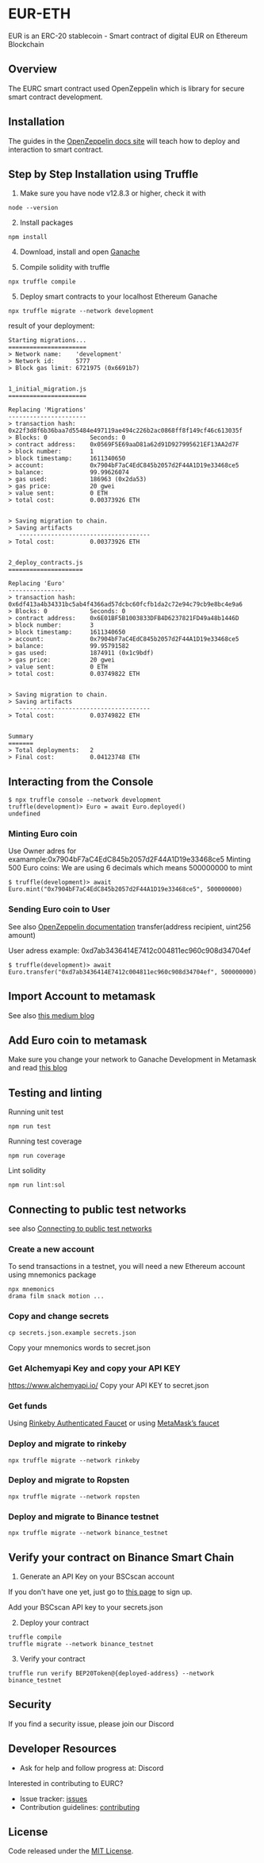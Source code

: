 # EUR-ETH 
EUR is an ERC-20 stablecoin - Smart contract of digital EUR on Ethereum Blockchain


## Overview
The EURC smart contract used OpenZeppelin which is library for secure smart contract development.

## Installation
The guides in the [OpenZeppelin docs site](https://docs.openzeppelin.com/learn/developing-smart-contracts) will teach how to deploy and interaction to smart contract.

## Step by Step Installation using Truffle
1. Make sure you have node v12.8.3 or higher, check it with
```
node --version
```

2. Install packages
```
npm install
```

4. Download, install and open [Ganache](https://www.trufflesuite.com/ganache)

5. Compile solidity with truffle
```
npx truffle compile
```

5. Deploy smart contracts to your localhost Ethereum Ganache
```
npx truffle migrate --network development
```

result of your deployment:
```
Starting migrations...
======================
> Network name:    'development'
> Network id:      5777
> Block gas limit: 6721975 (0x6691b7)


1_initial_migration.js
======================

Replacing 'Migrations'
----------------------
> transaction hash:    0x22f3d8f6b36baa7d55484e497119ae494c226b2ac0868ff8f149cf46c613035f
> Blocks: 0            Seconds: 0
> contract address:    0x0569F5E69aaD81a62d91D927995621EF13AA2d7F
> block number:        1
> block timestamp:     1611340650
> account:             0x7904bF7aC4EdC845b2057d2F44A1D19e33468ce5
> balance:             99.99626074
> gas used:            186963 (0x2da53)
> gas price:           20 gwei
> value sent:          0 ETH
> total cost:          0.00373926 ETH


> Saving migration to chain.
> Saving artifacts
   -------------------------------------
> Total cost:          0.00373926 ETH


2_deploy_contracts.js
=====================

Replacing 'Euro'
----------------
> transaction hash:    0x6df413a4b34331bc5ab4f4366ad57dcbc60fcfb1da2c72e94c79cb9e8bc4e9a6
> Blocks: 0            Seconds: 0
> contract address:    0x6E01BF5B1003833DFB4D6237821FD49a48b1446D
> block number:        3
> block timestamp:     1611340650
> account:             0x7904bF7aC4EdC845b2057d2F44A1D19e33468ce5
> balance:             99.95791582
> gas used:            1874911 (0x1c9bdf)
> gas price:           20 gwei
> value sent:          0 ETH
> total cost:          0.03749822 ETH


> Saving migration to chain.
> Saving artifacts
   -------------------------------------
> Total cost:          0.03749822 ETH


Summary
=======
> Total deployments:   2
> Final cost:          0.04123748 ETH
```

## Interacting from the Console
```
$ npx truffle console --network development
truffle(development)> Euro = await Euro.deployed()
undefined
```

### Minting Euro coin 
Use Owner adres for examample:0x7904bF7aC4EdC845b2057d2F44A1D19e33468ce5
Minting 500 Euro coins:
We are using 6 decimals which means 500000000 to mint
```
$ truffle(development)> await Euro.mint("0x7904bF7aC4EdC845b2057d2F44A1D19e33468ce5", 500000000)
```

### Sending Euro coin to User
See also [OpenZeppelin documentation](https://docs.openzeppelin.com/contracts/3.x/api/token/erc20)
transfer(address recipient, uint256 amount)

User adress example: 0xd7ab3436414E7412c004811ec960c908d34704ef
```
$ truffle(development)> await Euro.transfer("0xd7ab3436414E7412c004811ec960c908d34704ef", 500000000)
```

## Import Account to metamask
See also [this medium blog](https://medium.com/@kacharlabhargav21/using-ganache-with-remix-and-metamask-446fe5748ccf)

## Add Euro coin to metamask
Make sure you change your network to Ganache Development in Metamask and read [this blog](https://metamask.zendesk.com/hc/en-us/articles/360015489031-How-to-View-See-Your-Tokens-and-Custom-Tokens-in-Metamask)


## Testing and linting
Running unit test
```
npm run test
```

Running test coverage
```
npm run coverage
```

Lint solidity
```
npm run lint:sol
```

## Connecting to public test networks
see also [Connecting to public test networks](https://docs.openzeppelin.com/learn/connecting-to-public-test-networks)

### Create a new account 
To send transactions in a testnet, you will need a new Ethereum account using mnemonics package
```
npx mnemonics
drama film snack motion ...
```

### Copy and change secrets
```
cp secrets.json.example secrets.json
```

Copy your mnemonics words to secret.json

### Get Alchemyapi Key and copy your API KEY
https://www.alchemyapi.io/
Copy your API KEY to secret.json

### Get funds
Using [Rinkeby Authenticated Faucet](https://faucet.rinkeby.io/)
or using [MetaMask’s faucet](https://faucet.metamask.io/)

### Deploy and migrate to rinkeby
```
npx truffle migrate --network rinkeby
```

### Deploy and migrate to Ropsten
```
npx truffle migrate --network ropsten
```

### Deploy and migrate to Binance testnet
```
npx truffle migrate --network binance_testnet
```


## Verify your contract on Binance Smart Chain


1. Generate an API Key on your BSCscan account

If you don't have one yet, just go to [this page](https://bscscan.com/login) to sign up.


Add your BSCscan API key to your secrets.json


2.  Deploy your contract

```
truffle compile
truffle migrate --network binance_testnet
```

3. Verify your contract

```
truffle run verify BEP20Token@{deployed-address} --network binance_testnet

```

## Security

If you find a security issue, please join our Discord

## Developer Resources


- Ask for help and follow progress at: Discord

Interested in contributing to EURC?

- Issue tracker: [issues](https://github.com/simplicy-io/eurc-eth/issues)
- Contribution guidelines: [contributing](https://github.com/simplicy-io/eurc-eth/blob/master/CONTRIBUTING.md)


## License
Code released under the [MIT License](https://github.com/simplicy-io/eurc-eth/blob/master/LICENSE).

